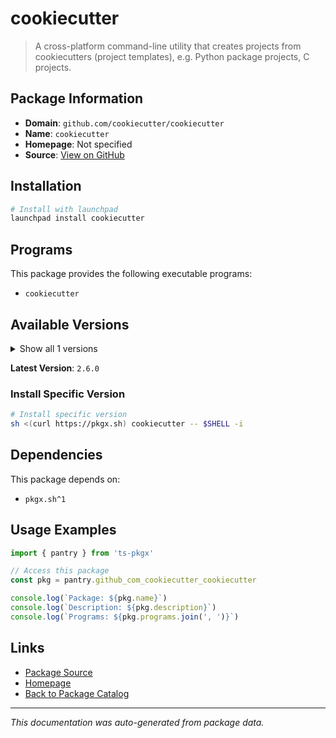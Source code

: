 # cookiecutter

> A cross-platform command-line utility that creates projects from cookiecutters (project templates), e.g. Python package projects, C projects.

## Package Information

- **Domain**: `github.com/cookiecutter/cookiecutter`
- **Name**: `cookiecutter`
- **Homepage**: Not specified
- **Source**: [View on GitHub](https://github.com/pkgxdev/pantry/tree/main/projects/github.com/cookiecutter/cookiecutter/package.yml)

## Installation

```bash
# Install with launchpad
launchpad install cookiecutter
```

## Programs

This package provides the following executable programs:

- `cookiecutter`

## Available Versions

<details>
<summary>Show all 1 versions</summary>

- `2.6.0`

</details>

**Latest Version**: `2.6.0`

### Install Specific Version

```bash
# Install specific version
sh <(curl https://pkgx.sh) cookiecutter -- $SHELL -i
```

## Dependencies

This package depends on:

- `pkgx.sh^1`

## Usage Examples

```typescript
import { pantry } from 'ts-pkgx'

// Access this package
const pkg = pantry.github_com_cookiecutter_cookiecutter

console.log(`Package: ${pkg.name}`)
console.log(`Description: ${pkg.description}`)
console.log(`Programs: ${pkg.programs.join(', ')}`)
```

## Links

- [Package Source](https://github.com/pkgxdev/pantry/tree/main/projects/github.com/cookiecutter/cookiecutter/package.yml)
- [Homepage](#)
- [Back to Package Catalog](../package-catalog.md)

---

*This documentation was auto-generated from package data.*
